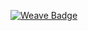 [![Weave Badge](https://img.shields.io/endpoint?url=https%3A%2F%2Fweave-6rcfip4dk.preview.staging-01.workweave.ai%2Fapi%2Fuser%2Fbadge%2Forg_346K4NKzjZ4SfEIZnGbZSHTW%2Facc_kz7Eyf1vB9iXCVJuqrYANEE2)](https://weave-6rcfip4dk.preview.staging-01.workweave.ai/reports/user/org_346K4NKzjZ4SfEIZnGbZSHTW/acc_kz7Eyf1vB9iXCVJuqrYANEE2)
